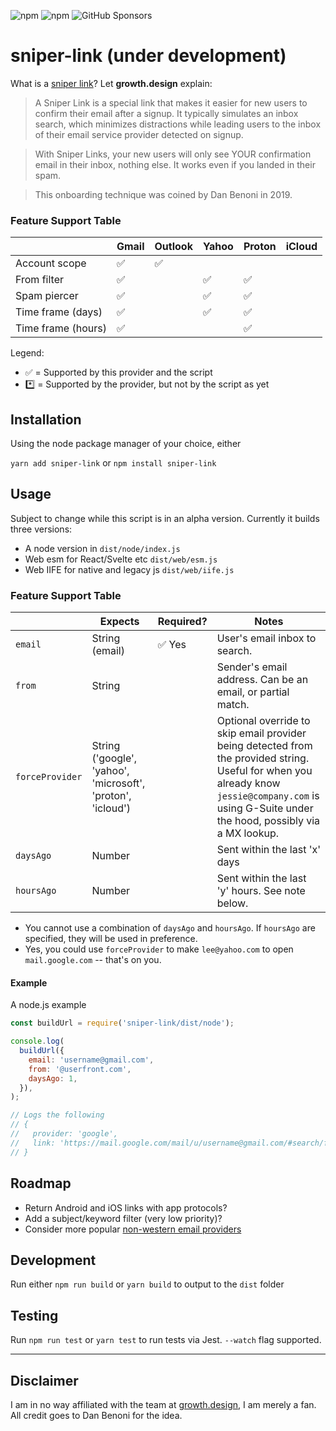 ![npm](https://img.shields.io/npm/v/sniper-link) ![npm](https://img.shields.io/npm/dm/sniper-link) ![GitHub Sponsors](https://img.shields.io/github/sponsors/taitems)

# sniper-link (under development)

What is a [sniper link](https://growth.design/sniper-link)? Let **growth.design** explain:

> A Sniper Link is a special link that makes it easier for new users to confirm their email after a signup. It typically simulates an inbox search, which minimizes distractions while leading users to the inbox of their email service provider detected on signup.

> With Sniper Links, your new users will only see YOUR confirmation email in their inbox, nothing else. It works even if you landed in their spam.

> This onboarding technique was coined by Dan Benoni in 2019.

### Feature Support Table

|                    | Gmail | Outlook | Yahoo | Proton | iCloud |
| ------------------ | ----- | ------- | ----- | ------ | ------ |
| Account scope      | ✅    | ✅      |       |        |        |
| From filter        | ✅    |         | ✅    | ✅     |        |
| Spam piercer       | ✅    |         | ✅    | ✅     |        |
| Time frame (days)  | ✅    |         | ✅    | ✅     |        |
| Time frame (hours) | ✅    |         |       | ✅     |        |

Legend:

- ✅ = Supported by this provider and the script
- \*️⃣ = Supported by the provider, but not by the script as yet

## Installation

Using the node package manager of your choice, either

`yarn add sniper-link` or `npm install sniper-link`

## Usage

Subject to change while this script is in an alpha version. Currently it builds three versions:

- A node version in `dist/node/index.js`
- Web esm for React/Svelte etc `dist/web/esm.js`
- Web IIFE for native and legacy js `dist/web/iife.js`

### Feature Support Table

|                    | Expects         | Required? | Notes |
| ------------------ | --------------- | --------- | ----- |
| `email`            | String (email)  | ✅ Yes    | User's email inbox to search. |
| `from`             | String          |           | Sender's email address. Can be an email, or partial match.      |
| `forceProvider`    | String ('google', 'yahoo', 'microsoft', 'proton', 'icloud') |           | Optional override to skip email provider being detected from the provided string. Useful for when you already know `jessie@company.com` is using G-Suite under the hood, possibly via a MX lookup. |
| `daysAgo`          | Number          |           | Sent within the last 'x' days      |
| `hoursAgo`         | Number          |           | Sent within the last 'y' hours. See note below.       |

- You cannot use a combination of `daysAgo` and `hoursAgo`. If `hoursAgo` are specified, they will be used in preference.
- Yes, you could use `forceProvider` to make `lee@yahoo.com` to open `mail.google.com` -- that's on you.

#### Example

A node.js example

```js
const buildUrl = require('sniper-link/dist/node');

console.log(
  buildUrl({
    email: 'username@gmail.com',
    from: '@userfront.com',
    daysAgo: 1,
  }),
);

// Logs the following
// {
//   provider: 'google',
//   link: 'https://mail.google.com/mail/u/username@gmail.com/#search/from%3A(@userfront.com)+in%3Aanywhere'
// }
```

## Roadmap

- Return Android and iOS links with app protocols?
- Add a subject/keyword filter (very low priority)?
- Consider more popular [non-western email providers](https://www.quora.com/Who-are-the-top-5-email-providers-in-China-Are-there-any-stats-around-their-marketshare)

## Development

Run either `npm run build` or `yarn build` to output to the `dist` folder

## Testing

Run `npm run test` or `yarn test` to run tests via Jest. `--watch` flag supported.

---

## Disclaimer

I am in no way affiliated with the team at [growth.design](https://growth.design), I am merely a fan. All credit goes to Dan Benoni for the idea.
